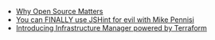 - [Why Open Source Matters](https://redmonk.com/sogrady/2023/08/03/why-opensource-matters/)
- [You can FINALLY use JSHint for evil with Mike Pennisi](https://changelog.com/podcast/424)
- [Introducing Infrastructure Manager powered by Terraform](https://cloud.google.com/blog/products/management-tools/introducing-infrastructure-manager-powered-by-terraform/)